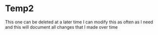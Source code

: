 # Temp2
This one can be deleted at a later time
I can modify this as often as I need and this will document all changes that I made over time
